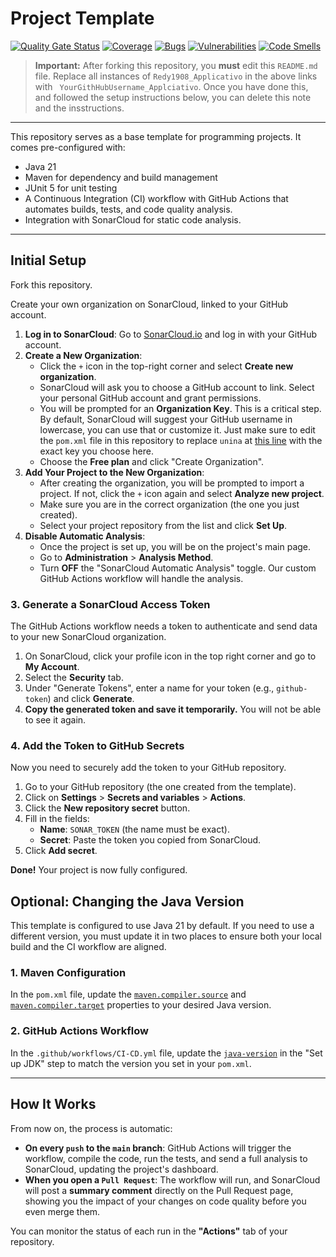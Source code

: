 # Project Template

[![Quality Gate Status](https://sonarcloud.io/api/project_badges/measure?project=Redy1908_Applicativo&metric=alert_status)](https://sonarcloud.io/summary/new_code?id=Redy1908_Applicativo)
[![Coverage](https://sonarcloud.io/api/project_badges/measure?project=Redy1908_Applicativo&metric=coverage)](https://sonarcloud.io/summary/new_code?id=Redy1908_Applicativo)
[![Bugs](https://sonarcloud.io/api/project_badges/measure?project=Redy1908_Applicativo&metric=bugs)](https://sonarcloud.io/summary/new_code?id=Redy1908_Applicativo)
[![Vulnerabilities](https://sonarcloud.io/api/project_badges/measure?project=Redy1908_Applicativo&metric=vulnerabilities)](https://sonarcloud.io/summary/new_code?id=Redy1908_Applicativo)
[![Code Smells](https://sonarcloud.io/api/project_badges/measure?project=Redy1908_Applicativo&metric=code_smells)](https://sonarcloud.io/summary/new_code?id=Redy1908_Applicativo)

> **Important:** After forking this repository, you **must** edit this `README.md` file. Replace all instances of `Redy1908_Applicativo` in the above links with  ` YourGithHubUsername_Applciativo`. Once you have done this, and followed the setup instructions below, you can delete this note and the insstructions.

---

This repository serves as a base template for programming projects. It comes pre-configured with:
*   Java 21
*   Maven for dependency and build management
*   JUnit 5 for unit testing
*   A Continuous Integration (CI) workflow with GitHub Actions that automates builds, tests, and code quality analysis.
*   Integration with SonarCloud for static code analysis.

---

## Initial Setup

Fork this repository.

Create your own organization on SonarCloud, linked to your GitHub account.

1.  **Log in to SonarCloud**: Go to [SonarCloud.io](https://sonarcloud.io/) and log in with your GitHub account.
2.  **Create a New Organization**:
    *   Click the `+` icon in the top-right corner and select **Create new organization**.
    *   SonarCloud will ask you to choose a GitHub account to link. Select your personal GitHub account and grant permissions.
    *   You will be prompted for an **Organization Key**. This is a critical step. By default, SonarCloud will suggest your GitHub username in lowercase, you can use that or customize it. Just make sure to edit the `pom.xml` file in this repository to replace `unina` at [this line](https://github.com/Redy1908/Applicativo/blob/62282920333c8979f8903ff3b23c70ee2e672b98/pom.xml#L15) with the exact key you choose here.
    *   Choose the **Free plan** and click "Create Organization".
3.  **Add Your Project to the New Organization**:
    *   After creating the organization, you will be prompted to import a project. If not, click the `+` icon again and select **Analyze new project**.
    *   Make sure you are in the correct organization (the one you just created).
    *   Select your project repository from the list and click **Set Up**.
4.  **Disable Automatic Analysis**:
    *   Once the project is set up, you will be on the project's main page.
    *   Go to **Administration** > **Analysis Method**.
    *   Turn **OFF** the "SonarCloud Automatic Analysis" toggle. Our custom GitHub Actions workflow will handle the analysis.

### 3. Generate a SonarCloud Access Token

The GitHub Actions workflow needs a token to authenticate and send data to your new SonarCloud organization.

1.  On SonarCloud, click your profile icon in the top right corner and go to **My Account**.
2.  Select the **Security** tab.
3.  Under "Generate Tokens", enter a name for your token (e.g., `github-token`) and click **Generate**.
4.  **Copy the generated token and save it temporarily.** You will not be able to see it again.

### 4. Add the Token to GitHub Secrets

Now you need to securely add the token to your GitHub repository.

1.  Go to your GitHub repository (the one created from the template).
2.  Click on **Settings** > **Secrets and variables** > **Actions**.
3.  Click the **New repository secret** button.
4.  Fill in the fields:
    *   **Name**: `SONAR_TOKEN` (the name must be exact).
    *   **Secret**: Paste the token you copied from SonarCloud.
5.  Click **Add secret**.

**Done!** Your project is now fully configured.

## Optional: Changing the Java Version
This template is configured to use Java 21 by default. If you need to use a different version, you must update it in two places to ensure both your local build and the CI workflow are aligned.

### 1. Maven Configuration

In the `pom.xml` file, update the [`maven.compiler.source`](https://github.com/Redy1908/Applicativo/blob/87a9c22045ee27b1574a814be4c16a0a31a8ceb3/pom.xml#L12) and [`maven.compiler.target`](https://github.com/Redy1908/Applicativo/blob/87a9c22045ee27b1574a814be4c16a0a31a8ceb3/pom.xml#L13) properties to your desired Java version.

### 2. GitHub Actions Workflow

In the `.github/workflows/CI-CD.yml` file, update the [`java-version`](https://github.com/Redy1908/Applicativo/blob/87a9c22045ee27b1574a814be4c16a0a31a8ceb3/.github/workflows/build.yml#L23C11-L23C26) in the "Set up JDK" step to match the version you set in your `pom.xml`.

---

## How It Works

From now on, the process is automatic:

*   **On every `push` to the `main` branch**: GitHub Actions will trigger the workflow, compile the code, run the tests, and send a full analysis to SonarCloud, updating the project's dashboard.
*   **When you open a `Pull Request`**: The workflow will run, and SonarCloud will post a **summary comment** directly on the Pull Request page, showing you the impact of your changes on code quality before you even merge them.

You can monitor the status of each run in the **"Actions"** tab of your repository.
